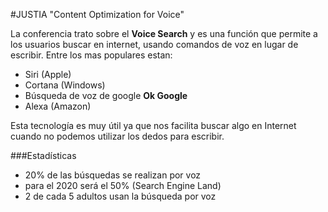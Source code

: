 #JUSTIA "Content Optimization for Voice"

La conferencia trato sobre el **Voice Search** y es una función que permite a los usuarios buscar en internet, usando comandos de voz en lugar de escribir.
Entre los mas populares estan:

-  Siri (Apple)
-  Cortana (Windows)
-  Búsqueda de voz de google **Ok Google**
-  Alexa (Amazon)

Esta tecnología es muy útil ya que nos facilita buscar algo en Internet cuando no podemos utilizar los dedos para escribir.

###Estadísticas

-  20% de las búsquedas se realizan por voz
-  para el 2020 será el 50% (Search Engine Land)
-  2 de cada 5 adultos usan la búsqueda por voz
